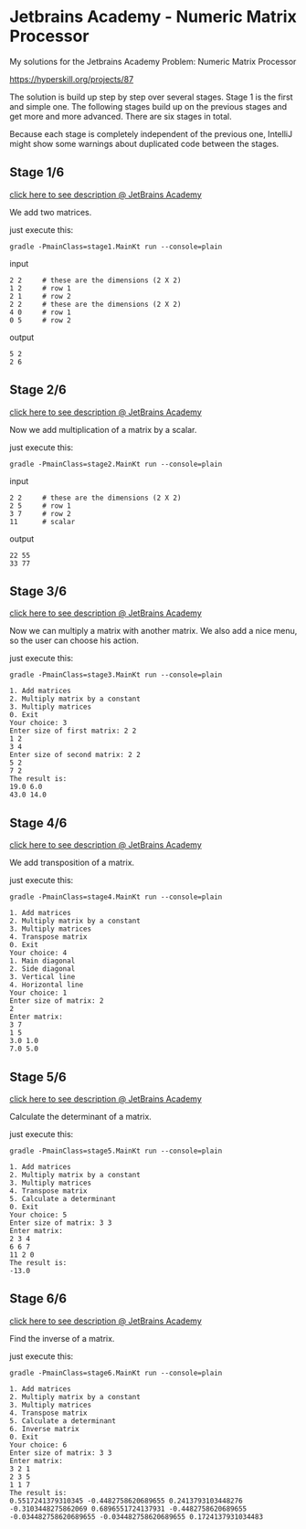 # Jetbrains Academy - Numeric Matrix Processor

My solutions for the Jetbrains Academy Problem: Numeric Matrix Processor

https://hyperskill.org/projects/87

The solution is build up step by step over several stages. 
Stage 1 is the first and simple one. The following stages 
build up on the previous stages and get more and more advanced.
There are six stages in total.

Because each stage is completely independent of the previous one,
IntelliJ might show some warnings about duplicated code between 
the stages.

## Stage 1/6

[click here to see description @ JetBrains Academy](https://hyperskill.org/projects/87/stages/480/implement)

We add two matrices.

just execute this:

    gradle -PmainClass=stage1.MainKt run --console=plain

input

    2 2     # these are the dimensions (2 X 2)
    1 2     # row 1
    2 1     # row 2
    2 2     # these are the dimensions (2 X 2)
    4 0     # row 1
    0 5     # row 2

output

    5 2
    2 6

## Stage 2/6

[click here to see description @ JetBrains Academy](https://hyperskill.org/projects/87/stages/481/implement)

Now we add multiplication of a matrix by a scalar.

just execute this:

    gradle -PmainClass=stage2.MainKt run --console=plain

input

    2 2     # these are the dimensions (2 X 2)
    2 5     # row 1
    3 7     # row 2
    11      # scalar

output

    22 55
    33 77

## Stage 3/6

[click here to see description @ JetBrains Academy](https://hyperskill.org/projects/87/stages/482/implement)

Now we can multiply a matrix with another matrix.
We also add a nice menu, so the user can choose his action.

just execute this:

    gradle -PmainClass=stage3.MainKt run --console=plain

    1. Add matrices
    2. Multiply matrix by a constant
    3. Multiply matrices
    0. Exit
    Your choice: 3
    Enter size of first matrix: 2 2
    1 2
    3 4
    Enter size of second matrix: 2 2
    5 2
    7 2
    The result is:
    19.0 6.0
    43.0 14.0

## Stage 4/6

[click here to see description @ JetBrains Academy](https://hyperskill.org/projects/87/stages/483/implement)

We add transposition of a matrix.

just execute this:

    gradle -PmainClass=stage4.MainKt run --console=plain

    1. Add matrices
    2. Multiply matrix by a constant
    3. Multiply matrices
    4. Transpose matrix
    0. Exit
    Your choice: 4
    1. Main diagonal
    2. Side diagonal
    3. Vertical line
    4. Horizontal line
    Your choice: 1
    Enter size of matrix: 2
    2
    Enter matrix:
    3 7
    1 5
    3.0 1.0
    7.0 5.0

## Stage 5/6

[click here to see description @ JetBrains Academy](https://hyperskill.org/projects/87/stages/484/implement)

Calculate the determinant of a matrix.

just execute this:

    gradle -PmainClass=stage5.MainKt run --console=plain

    1. Add matrices
    2. Multiply matrix by a constant
    3. Multiply matrices
    4. Transpose matrix
    5. Calculate a determinant
    0. Exit
    Your choice: 5
    Enter size of matrix: 3 3
    Enter matrix:
    2 3 4
    6 6 7
    11 2 0
    The result is:
    -13.0

## Stage 6/6

[click here to see description @ JetBrains Academy](https://hyperskill.org/projects/87/stages/485/implement)

Find the inverse of a matrix.

just execute this:

    gradle -PmainClass=stage6.MainKt run --console=plain 
    
    1. Add matrices
    2. Multiply matrix by a constant
    3. Multiply matrices
    4. Transpose matrix
    5. Calculate a determinant
    6. Inverse matrix
    0. Exit
    Your choice: 6
    Enter size of matrix: 3 3
    Enter matrix:
    3 2 1
    2 3 5
    1 1 7
    The result is:
    0.5517241379310345 -0.4482758620689655 0.2413793103448276
    -0.3103448275862069 0.6896551724137931 -0.4482758620689655
    -0.034482758620689655 -0.034482758620689655 0.1724137931034483